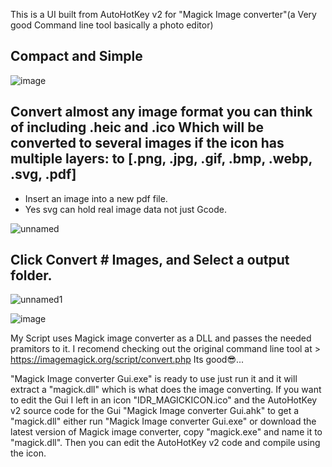 This is a UI built from AutoHotKey v2 for "Magick Image converter"(a Very good Command line tool basically a photo editor)

Compact and Simple
-
![image](https://github.com/user-attachments/assets/1b521f30-f24d-4e14-ae66-a79b97c8f987)


Convert almost any image format you can think of including .heic and .ico Which will be converted to several images if the icon has multiple layers: to [.png, .jpg, .gif, .bmp, .webp, .svg, .pdf]
-
- Insert an image into a new pdf file.
- Yes svg can hold real image data not just Gcode.




![unnamed](https://github.com/user-attachments/assets/bc08ab78-cc3d-47c0-95b6-d6bd24bf0868)


Click Convert # Images, and Select a output folder. 
-
![unnamed1](https://github.com/user-attachments/assets/bb516dfd-ce22-4ae8-b7c1-d00d32b7199f)

![image](https://github.com/user-attachments/assets/02ffd392-18b7-4dc4-98b0-dc66a8323cfb)


My Script uses Magick image converter as a DLL and passes the needed pramitors to it.
I recomend checking out the original command line tool at > https://imagemagick.org/script/convert.php  Its good😎...


"Magick Image converter Gui.exe" is ready to use just run it and it will extract a "magick.dll" which is what does the image converting. If you want to edit the Gui I left in an icon "IDR_MAGICKICON.ico" and the AutoHotKey v2 source code for the Gui "Magick Image converter Gui.ahk" to get a "magick.dll" either run "Magick Image converter Gui.exe" or download the latest version of Magick image converter, copy "magick.exe" and name it to "magick.dll". Then you can edit the AutoHotKey v2 code and compile using the icon.
